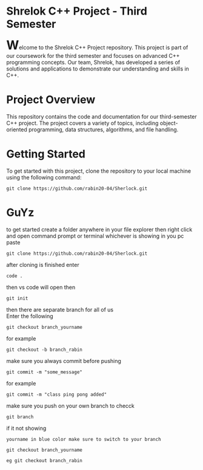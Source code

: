 <h1>Shrelok C++ Project - Third Semester</h1>
<span style="font-size: 32px; font-weight: bold;">W</span>elcome to the Shrelok C++ Project repository. This project is part of our coursework for the third semester and focuses on advanced C++ programming concepts. Our team, Shrelok, has developed a series of solutions and applications to demonstrate our understanding and skills in C++.

<h1>Project Overview</h1>
This repository contains the code and documentation for our third-semester C++ project. The project covers a variety of topics, including object-oriented programming, data structures, algorithms, and file handling.

<h1>Getting Started</h1>

To get started with this project, clone the repository to your local machine using the following command:

```
git clone https://github.com/rabin20-04/Sherlock.git

```


<h1>GuYz</h1>
to get started
create a folder anywhere in your file explorer then right click and open command prompt or terminal whichever is showing in you pc
paste

```
git clone https://github.com/rabin20-04/Sherlock.git

```

after cloning is finished
enter

```
code .
```

then vs code will open
then

```
git init
```

then there are separate branch for all of us  
 Enter the following

```
git checkout branch_yourname

```

for example

```
git checkout -b branch_rabin
```
make sure you always commit before pushing 
```
git commit -m "some_message"
```

for example 
```
git commit -m "class ping pong added"
```

make sure you push on your own branch 
to checck 
```
git branch 
```
if it not showing 
```
yourname in blue color make sure to switch to your branch

git checkout branch_yourname

eg git checkout branch_rabin

```  
